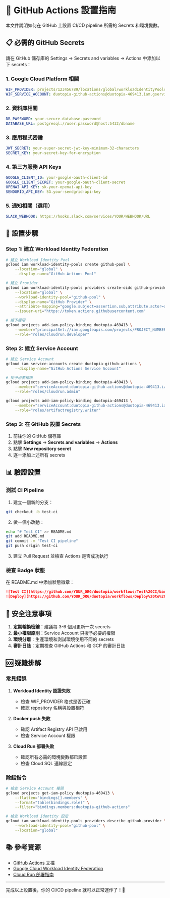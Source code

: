 # 🚀 GitHub Actions 設置指南

本文件說明如何在 GitHub 上設置 CI/CD pipeline 所需的 Secrets 和環境變數。

## 📋 必需的 GitHub Secrets

請在 GitHub 儲存庫的 Settings → Secrets and variables → Actions 中添加以下 secrets：

### 1. Google Cloud Platform 相關
```yaml
WIF_PROVIDER: projects/123456789/locations/global/workloadIdentityPools/github-pool/providers/github-provider
WIF_SERVICE_ACCOUNT: duotopia-github-actions@duotopia-469413.iam.gserviceaccount.com
```

### 2. 資料庫相關
```yaml
DB_PASSWORD: your-secure-database-password
DATABASE_URL: postgresql://user:password@host:5432/dbname
```

### 3. 應用程式密鑰
```yaml
JWT_SECRET: your-super-secret-jwt-key-minimum-32-characters
SECRET_KEY: your-secret-key-for-encryption
```

### 4. 第三方服務 API Keys
```yaml
GOOGLE_CLIENT_ID: your-google-oauth-client-id
GOOGLE_CLIENT_SECRET: your-google-oauth-client-secret
OPENAI_API_KEY: sk-your-openai-api-key
SENDGRID_API_KEY: SG.your-sendgrid-api-key
```

### 5. 通知相關（選用）
```yaml
SLACK_WEBHOOK: https://hooks.slack.com/services/YOUR/WEBHOOK/URL
```

## 🔧 設置步驟

### Step 1: 建立 Workload Identity Federation

```bash
# 建立 Workload Identity Pool
gcloud iam workload-identity-pools create github-pool \
    --location="global" \
    --display-name="GitHub Actions Pool"

# 建立 Provider
gcloud iam workload-identity-pools providers create-oidc github-provider \
    --location="global" \
    --workload-identity-pool="github-pool" \
    --display-name="GitHub Provider" \
    --attribute-mapping="google.subject=assertion.sub,attribute.actor=assertion.actor,attribute.aud=assertion.aud,attribute.repository=assertion.repository" \
    --issuer-uri="https://token.actions.githubusercontent.com"

# 授予權限
gcloud projects add-iam-policy-binding duotopia-469413 \
    --member="principalSet://iam.googleapis.com/projects/PROJECT_NUMBER/locations/global/workloadIdentityPools/github-pool/attribute.repository/YOUR_GITHUB_ORG/duotopia" \
    --role="roles/cloudrun.developer"
```

### Step 2: 建立 Service Account

```bash
# 建立 Service Account
gcloud iam service-accounts create duotopia-github-actions \
    --display-name="GitHub Actions Service Account"

# 授予必要權限
gcloud projects add-iam-policy-binding duotopia-469413 \
    --member="serviceAccount:duotopia-github-actions@duotopia-469413.iam.gserviceaccount.com" \
    --role="roles/cloudrun.admin"

gcloud projects add-iam-policy-binding duotopia-469413 \
    --member="serviceAccount:duotopia-github-actions@duotopia-469413.iam.gserviceaccount.com" \
    --role="roles/artifactregistry.writer"
```

### Step 3: 在 GitHub 設置 Secrets

1. 前往你的 GitHub 儲存庫
2. 點擊 **Settings** → **Secrets and variables** → **Actions**
3. 點擊 **New repository secret**
4. 逐一添加上述所有 secrets

## 📊 驗證設置

### 測試 CI Pipeline

1. 建立一個新的分支：
```bash
git checkout -b test-ci
```

2. 做一個小改動：
```bash
echo "# Test CI" >> README.md
git add README.md
git commit -m "Test CI pipeline"
git push origin test-ci
```

3. 建立 Pull Request 並檢查 Actions 是否成功執行

### 檢查 Badge 狀態

在 README.md 中添加狀態徽章：

```markdown
![Test CI](https://github.com/YOUR_ORG/duotopia/workflows/Test%20CI/badge.svg)
![Deploy](https://github.com/YOUR_ORG/duotopia/workflows/Deploy%20to%20GCP/badge.svg)
```

## 🔐 安全注意事項

1. **定期輪換密鑰**：建議每 3-6 個月更新一次 secrets
2. **最小權限原則**：Service Account 只授予必要的權限
3. **環境分離**：生產環境和測試環境使用不同的 secrets
4. **審計日誌**：定期檢查 GitHub Actions 和 GCP 的審計日誌

## 🆘 疑難排解

### 常見錯誤

1. **Workload Identity 認證失敗**
   - 檢查 WIF_PROVIDER 格式是否正確
   - 確認 repository 名稱與設置相符

2. **Docker push 失敗**
   - 確認 Artifact Registry API 已啟用
   - 檢查 Service Account 權限

3. **Cloud Run 部署失敗**
   - 確認所有必需的環境變數都已設置
   - 檢查 Cloud SQL 連線設定

### 除錯指令

```bash
# 檢查 Service Account 權限
gcloud projects get-iam-policy duotopia-469413 \
    --flatten="bindings[].members" \
    --format="table(bindings.role)" \
    --filter="bindings.members:duotopia-github-actions"

# 檢查 Workload Identity 設定
gcloud iam workload-identity-pools providers describe github-provider \
    --workload-identity-pool="github-pool" \
    --location="global"
```

## 📚 參考資源

- [GitHub Actions 文檔](https://docs.github.com/en/actions)
- [Google Cloud Workload Identity Federation](https://cloud.google.com/iam/docs/workload-identity-federation)
- [Cloud Run 部署指南](https://cloud.google.com/run/docs/deploying)

---

完成以上設置後，你的 CI/CD pipeline 就可以正常運作了！🎉